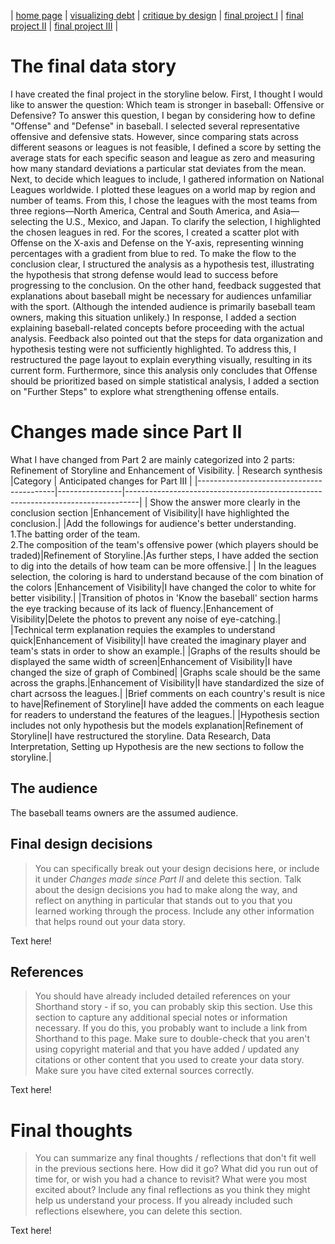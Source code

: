 | [home page](https://cmustudent.github.io/tswd-portfolio-templates/) | [visualizing debt](visualizing-government-debt) | [critique by design](critique-by-design) | [final project I](final-project-part-one) | [final project II](final-project-part-two) | [final project III](final-project-part-three) |

# The final data story
I have created the final project in the storyline below.
First, I thought I would like to answer the question: Which team is stronger in baseball: Offensive or Defensive?
To answer this question, I began by considering how to define "Offense" and "Defense" in baseball. I selected several representative offensive and defensive stats. However, since comparing stats across different seasons or leagues is not feasible, I defined a score by setting the average stats for each specific season and league as zero and measuring how many standard deviations a particular stat deviates from the mean.
Next, to decide which leagues to include, I gathered information on National Leagues worldwide. I plotted these leagues on a world map by region and number of teams. From this, I chose the leagues with the most teams from three regions—North America, Central and South America, and Asia—selecting the U.S., Mexico, and Japan. To clarify the selection, I highlighted the chosen leagues in red.
For the scores, I created a scatter plot with Offense on the X-axis and Defense on the Y-axis, representing winning percentages with a gradient from blue to red. To make the flow to the conclusion clear, I structured the analysis as a hypothesis test, illustrating the hypothesis that strong defense would lead to success before progressing to the conclusion.
On the other hand, feedback suggested that explanations about baseball might be necessary for audiences unfamiliar with the sport. (Although the intended audience is primarily baseball team owners, making this situation unlikely.) In response, I added a section explaining baseball-related concepts before proceeding with the actual analysis.
Feedback also pointed out that the steps for data organization and hypothesis testing were not sufficiently highlighted. To address this, I restructured the page layout to explain everything visually, resulting in its current form. Furthermore, since this analysis only concludes that Offense should be prioritized based on simple statistical analysis, I added a section on "Further Steps" to explore what strengthening offense entails.


# Changes made since Part II
What I have changed from Part 2 are mainly categorized into 2 parts: Refinement of Storyline and Enhancement of Visibility.
| Research synthesis                       |Category | Anticipated changes for Part III                                                |
|------------------------------------------|----------------|---------------------------------------------------------------------------------|
| Show the answer more clearly in the conclusion section |Enhancement of Visibility|I have highlighted the conclusion.|
|Add the followings for audience's better understanding.<br> 1.The batting order of the team.<br>2.The composition of the team's offensive power (which players should be traded)|Refinement of Storyline.|As further steps, I have added the section to dig into the details of how team can be more offensive.|
| In the leagues selection, the coloring is hard to understand because of the com bination of the colors |Enhancement of Visibility|I have changed the color to white for better visibility.|
|Transition of photos in 'Know the baseball' section harms the eye tracking because of its lack of fluency.|Enhancement of Visibility|Delete the photos to prevent any noise of eye-catching.|
|Technical term explanation requies the examples to understand quick|Enhancement of Visibility|I have created the imaginary player and team's stats in order to show an example.|
|Graphs of the results should be displayed the same width of screen|Enhancement of Visibility|I have changed the size of graph of Combined|
|Graphs scale should be the same across the graphs.|Enhancement of Visibility|I have standardized the size of chart acrsoss the leagues.|
|Brief comments on each country's result is nice to have|Refinement of Storyline|I have added the comments on each league for readers to understand the features of the leagues.|
|Hypothesis section includes not only hypothesis but the models explanation|Refinement of Storyline|I have restructured the storyline. Data Research, Data Interpretation, Setting up Hypothesis are the new sections to follow the storyline.|

## The audience
The baseball teams owners are the assumed audience.

## Final design decisions
> You can specifically break out your design decisions here, or include it under *Changes made since Part II* and delete this section. Talk about the design decisions you had to make along the way, and reflect on anything in particular that stands out to you that you learned working through the process.  Include any other information that helps round out your data story. 

Text here!

## References
> You should have already included detailed references on your Shorthand story - if so, you can probably skip this section.  Use this section to capture any additional special notes or information necessary.  If you do this, you probably want to include a link from Shorthand to this page. Make sure to double-check that you aren't using copyright material and that you have added / updated any citations or other content that you used to create your data story.  Make sure you have cited external sources correctly. 

Text here!

# Final thoughts
> You can summarize any final thoughts / reflections that don't fit well in the previous sections here.  How did it go?  What did you run out of time for, or wish you had a chance to revisit?  What were you most excited about?  Include any final reflections as you think they might help us understand your process.  If you already included such reflections elsewhere, you can delete this section. 

Text here!
